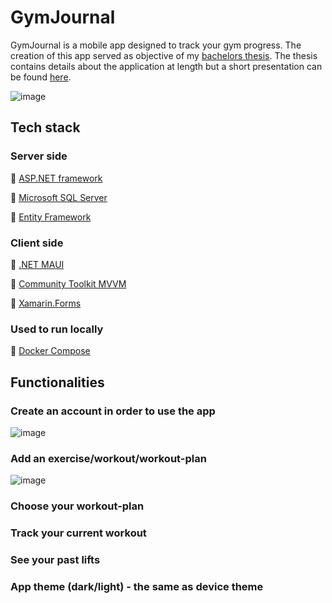 # GymJournal

GymJournal is a mobile app designed to track your gym progress. The creation of this app served as objective of my [bachelors thesis](https://github.com/marian222200/GymJournal/blob/main/LIC.pdf). The thesis contains details about the application at length but a short presentation can be found [here](https://github.com/marian222200/GymJournal/blob/main/GymJournal.pptx).

![image](https://github.com/marian222200/GymJournal/assets/30511514/112a47d3-52b9-4a59-b175-cdf7fa6a7956)

## Tech stack

### Server side
🔹 [ASP.NET framework](https://dotnet.microsoft.com/en-us/apps/aspnet)

🔹 [Microsoft SQL Server](https://www.microsoft.com/en-us/sql-server)

🔹 [Entity Framework](https://learn.microsoft.com/en-us/ef/)

### Client side
🔹 [.NET MAUI](https://learn.microsoft.com/en-us/dotnet/maui/what-is-maui)

🔹 [Community Toolkit MVVM](https://learn.microsoft.com/en-us/dotnet/communitytoolkit/mvvm/)

🔹 [Xamarin.Forms](https://dotnet.microsoft.com/en-us/apps/xamarin/xamarin-forms)

### Used to run locally
🔹 [Docker Compose](https://docs.docker.com/compose/)

## Functionalities

### Create an account in order to use the app

![image](https://github.com/marian222200/GymJournal/assets/30511514/88839f38-9f80-454a-b2f5-e71579e580c3)

### Add an exercise/workout/workout-plan

![image](https://github.com/marian222200/GymJournal/assets/30511514/a1fcd975-8bf8-472c-af0d-756f456c30f7)

### Choose your workout-plan

### Track your current workout

### See your past lifts

### App theme (dark/light) - the same as device theme
